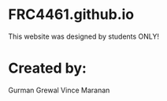 # FRC4461.github.io
This website was designed by students ONLY!


# Created by:
Gurman Grewal
Vince Maranan
